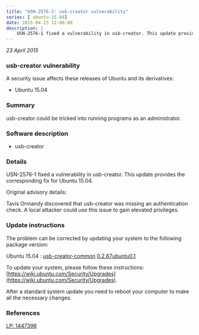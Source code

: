 ```yaml
---
title: "USN-2576-2: usb-creator vulnerability"
series: [ ubuntu-15.04]
date: 2015-04-23 12:00:00
description: |
    USN-2576-1 fixed a vulnerability in usb-creator. This update provides the corresponding fix for Ubuntu 15.04.
--- 
```

 
 

*23 April 2015*

### usb-creator vulnerability

A security issue affects these releases of Ubuntu and its derivatives:

* Ubuntu 15.04

### Summary

usb-creator could be tricked into running programs as an administrator. 

### Software description

* usb-creator 

### Details

USN-2576-1 fixed a vulnerability in usb-creator. This update provides the corresponding fix for Ubuntu 15.04.

Original advisory details:

 Tavis Ormandy discovered that usb-creator was missing an authentication check. A local attacker could use this issue to gain elevated privileges. 

### Update instructions

The problem can be corrected by updating your system to the following package version:

Ubuntu 15.04
 : [usb-creator-common](https://launchpad.net/ubuntu/+source/usb-creator) <span> [0.2.67ubuntu0.1](https://launchpad.net/ubuntu/+source/usb-creator/0.2.67ubuntu0.1) </span> 

To update your system, please follow these instructions: [https://wiki.ubuntu.com/Security/Upgrades](https://wiki.ubuntu.com/Security/Upgrades).

After a standard system update you need to reboot your computer to make all the necessary changes. 

### References

 
 [LP: 1447396](https://launchpad.net/bugs/1447396)
 

